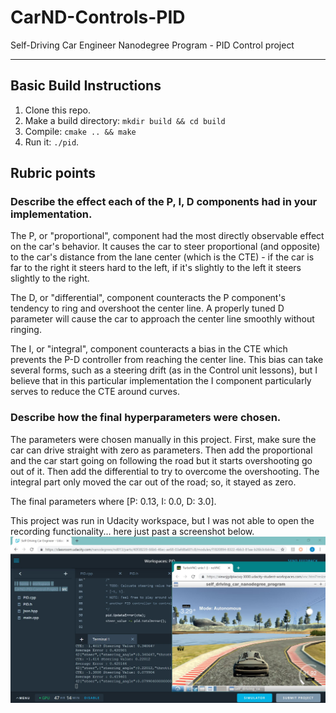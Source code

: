 # CarND-Controls-PID
Self-Driving Car Engineer Nanodegree Program - PID Control project

---
## Basic Build Instructions

1. Clone this repo.
2. Make a build directory: `mkdir build && cd build`
3. Compile: `cmake .. && make`
4. Run it: `./pid`. 

## Rubric points
### Describe the effect each of the P, I, D components had in your implementation.  
The P, or "proportional", component had the most directly observable effect on the car's behavior. It causes the car to steer proportional (and opposite) to the car's distance from the lane center (which is the CTE) - if the car is far to the right it steers hard to the left, if it's slightly to the left it steers slightly to the right.

The D, or "differential", component counteracts the P component's tendency to ring and overshoot the center line. A properly tuned D parameter will cause the car to approach the center line smoothly without ringing.

The I, or "integral", component counteracts a bias in the CTE which prevents the P-D controller from reaching the center line. This bias can take several forms, such as a steering drift (as in the Control unit lessons), but I believe that in this particular implementation the I component particularly serves to reduce the CTE around curves.

### Describe how the final hyperparameters were chosen.
The parameters were chosen manually in this project. First, make sure the car can drive straight with zero as parameters. Then add the proportional and the car start going on following the road but it starts overshooting go out of it. Then add the differential to try to overcome the overshooting. The integral part only moved the car out of the road; so, it stayed as zero. 

The final parameters where [P: 0.13, I: 0.0, D: 3.0].


This project was run in Udacity workspace, but I was not able to open the recording functionality... here just past a screenshot below.    
<img src="image/pid tuning.JPG" width="800">  
